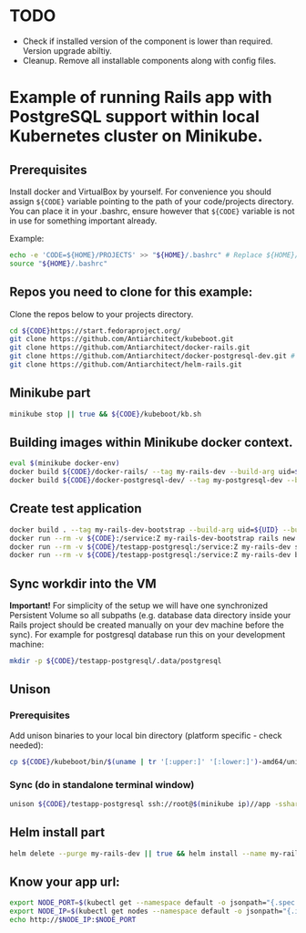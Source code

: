 # TODO
* Check if installed version of the component is lower than required. Version upgrade abiltiy.
* Cleanup. Remove all installable components along with config files.

# Example of running Rails app with PostgreSQL support within local Kubernetes cluster on Minikube.

## Prerequisites
Install docker and VirtualBox by yourself.
For convenience you should assign `${CODE}` variable pointing to the path of your code/projects directory. You can place it in your .bashrc,
ensure however that `${CODE}` variable is not in use for something important already.

Example:
```bash
echo -e 'CODE=${HOME}/PROJECTS' >> "${HOME}/.bashrc" # Replace ${HOME}/PROJECTS to your actual code directory.
source "${HOME}/.bashrc"
```

## Repos you need to clone for this example:
Clone the repos below to your projects directory.
```bash
cd ${CODE}https://start.fedoraproject.org/
git clone https://github.com/Antiarchitect/kubeboot.git 
git clone https://github.com/Antiarchitect/docker-rails.git
git clone https://github.com/Antiarchitect/docker-postgresql-dev.git # If you need PostgreSQL in you Project.
git clone https://github.com/Antiarchitect/helm-rails.git
```

## Minikube part
```bash
minikube stop || true && ${CODE}/kubeboot/kb.sh
```

## Building images within Minikube docker context.
```bash
eval $(minikube docker-env)
docker build ${CODE}/docker-rails/ --tag my-rails-dev --build-arg uid=${UID}
docker build ${CODE}/docker-postgresql-dev/ --tag my-postgresql-dev --build-arg uid=${UID}
```

## Create test application
```bash
docker build . --tag my-rails-dev-bootstrap --build-arg uid=${UID} --build-arg rails_version=5.1.4
docker run --rm -v ${CODE}:/service:Z my-rails-dev-bootstrap rails new testapp-postgresql --database postgresql
docker run --rm -v ${CODE}/testapp-postgresql:/service:Z my-rails-dev sh -c "bundle config --local path ./vendor/bundle; bundle config --local bin ./vendor/bundle/bin"
docker run --rm -v ${CODE}/testapp-postgresql:/service:Z my-rails-dev bundle install
```

## Sync workdir into the VM
**Important!** For simplicity of the setup we will have one synchronized Persistent Volume so all subpaths
(e.g. database data directory inside your Rails project should be created manually on your dev machine before the sync).
For example for postgresql database run this on your development machine:
```bash
mkdir -p ${CODE}/testapp-postgresql/.data/postgresql
```

## Unison
### Prerequisites
Add unison binaries to your local bin directory (platform specific - check needed):
```bash
cp ${CODE}/kubeboot/bin/$(uname | tr '[:upper:]' '[:lower:]')-amd64/unison ${HOME}/bin
``` 

### Sync (do in standalone terminal window)
```bash
unison ${CODE}/testapp-postgresql ssh://root@$(minikube ip)//app -sshargs "-o StrictHostKeyChecking=no -i $(minikube ssh-key)" -ignorearchives -owner -group -numericids -auto -batch -prefer newer -repeat watch -ignore "Path tmp/pids"
```

## Helm install part
```bash
helm delete --purge my-rails-dev || true && helm install --name my-rails-dev ${CODE}/helm-rails
```

## Know your app url:
```bash
export NODE_PORT=$(kubectl get --namespace default -o jsonpath="{.spec.ports[0].nodePort}" services my-rails-dev-helm-rails)
export NODE_IP=$(kubectl get nodes --namespace default -o jsonpath="{.items[0].status.addresses[0].address}")
echo http://$NODE_IP:$NODE_PORT
```